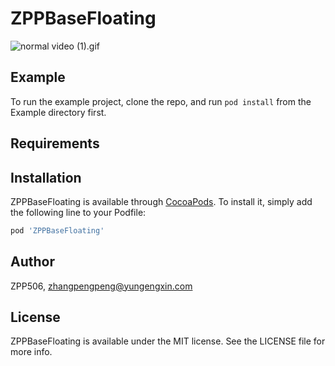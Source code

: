 # ZPPBaseFloating

![normal video (1).gif](https://upload-images.jianshu.io/upload_images/11285123-cb3c5f8b076068f7.gif?imageMogr2/auto-orient/strip)

## Example

To run the example project, clone the repo, and run `pod install` from the Example directory first.

## Requirements

## Installation

ZPPBaseFloating is available through [CocoaPods](https://cocoapods.org). To install
it, simply add the following line to your Podfile:

```ruby
pod 'ZPPBaseFloating'
```

## Author

ZPP506, zhangpengpeng@yungengxin.com

## License

ZPPBaseFloating is available under the MIT license. See the LICENSE file for more info.
